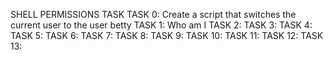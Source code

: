 SHELL PERMISSIONS TASK
TASK 0: Create a script that switches the current user to the user betty
TASK 1: Who am I
TASK 2:
TASK 3:
TASK 4:
TASK 5:
TASK 6:
TASK 7:
TASK 8:
TASK 9:
TASK 10:
TASK 11:
TASK 12:
TASK 13:
